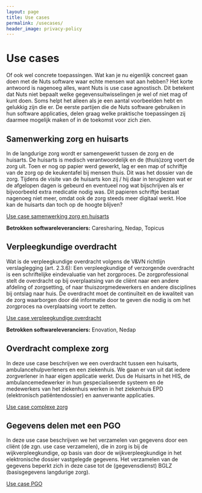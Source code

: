 ```yaml
---
layout: page
title: Use cases
permalink: /usecases/
header_image: privacy-policy
---
```


# Use cases

Of ook wel concrete toepassingen. Wat kan je nu eigenlijk concreet gaan doen met de Nuts software waar echte mensen wat aan hebben? Het korte antwoord is nagenoeg alles, want Nuts is use case agnostisch. Dit betekent dat Nuts niet bepaalt welke gegevensuitwisselingen je wel of niet mag of kunt doen. Soms helpt het alleen als je een aantal voorbeelden hebt en gelukkig zijn die er. De eerste partijen die de Nuts software gebruiken in hun software applicaties, delen graag welke praktische toepassingen zij daarmee mogelijk maken of in de toekomst voor zich zien.


## Samenwerking zorg en huisarts

In de langdurige zorg wordt er samengewerkt tussen de zorg en de huisarts. De huisarts is medisch verantwoordelijk en de (thuis)zorg voert de zorg uit. Toen er nog op papier werd gewerkt, lag er een map of schriftje van de zorg op de keukentafel bij mensen thuis. Dit was het dossier van de zorg. Tijdens de visite van de huisarts kon zij / hij daar in teruglezen wat er de afgelopen dagen is gebeurd en eventueel nog wat bijschrijven als er bijvoorbeeld extra medicatie nodig was. Dit papieren schriftje bestaat nagenoeg niet meer, omdat ook de zorg steeds meer digitaal werkt. Hoe kan de huisarts dan toch op de hoogte blijven?

[Use case samenwerking zorg en huisarts](https://docs.google.com/document/d/1f4TrsZG4OvE1MnSBTk2xHfkFbcwRiglT9-6_sipq8BQ/edit?usp=sharing)

**Betrokken softwareleveranciers:** Caresharing, Nedap, Topicus

## Verpleegkundige overdracht

Wat is de verpleegkundige overdracht volgens de V&VN richtlijn verslaglegging (art. 2.3.6):
Een verpleegkundige of verzorgende overdracht is een schriftelijke eindevaluatie van het zorgproces. De zorgprofessional stelt de overdracht op bij overplaatsing van de cliënt naar een andere afdeling of zorgsetting, of naar thuiszorgmedewerkers en andere disciplines bij ontslag naar huis. De overdracht moet de continuïteit en de kwaliteit van de zorg waarborgen door dié informatie door te geven die nodig is om het zorgproces na overplaatsing voort te zetten.

[Use case verpleegkundige overdracht](https://docs.google.com/document/d/15iXancvj9RavIvvlJFUOlVDt9buORUWee3dDQMiXMzo/edit?usp=sharing)

**Betrokken softwareleveranciers:** Enovation, Nedap

## Overdracht complexe zorg

In deze use case beschrijven we een overdracht tussen een huisarts, ambulancehulpverleners en een ziekenhuis. We gaan er van uit dat iedere zorgverlener in haar eigen applicatie werkt. Dus de Huisarts in het HIS, de ambulancemedewerker in hun gespecialiseerde systeem en de medewerkers van het ziekenhuis werken in het ziekenhuis EPD (elektronisch patiëntendossier) en aanverwante applicaties.

[Use case complexe zorg](https://docs.google.com/document/d/1l7FrQDdy4AvSGVYlpODf-bdmXpJ74k3Zf40FYQvjOpY/edit?usp=sharing)

## Gegevens delen met een PGO

In deze use case beschrijven we het verzamelen van gegevens door een cliënt (de zgn. use case verzamelen), die in zorg is bij de wijkverpleegkundige, op basis van door de wijkverpleegkundige in het elektronische dossier vastgelegde gegevens. Het verzamelen van de gegevens beperkt zich in deze case tot de (gegevensdienst) BGLZ (basisgegevens langdurige zorg).

[Use case PGO](https://docs.google.com/document/d/1c9yhhgaih_fJ3YybGZpy69XM0A2R1JCTjNVB1sGi1j4/edit?usp=sharing)
